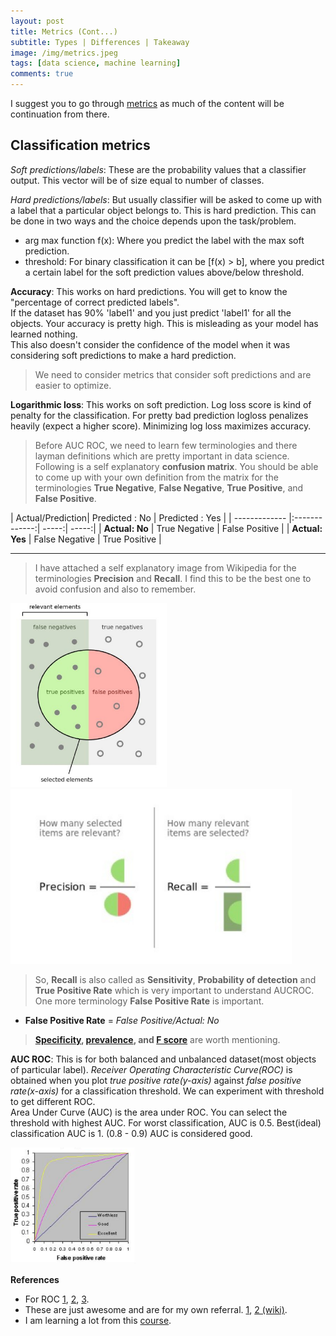```yaml
---
layout: post
title: Metrics (Cont...)
subtitle: Types | Differences | Takeaway
image: /img/metrics.jpeg
tags: [data science, machine learning]
comments: true
---
```


I suggest you to go through [metrics](https://channabasavagola.github.io/2018-01-09-metrics/) as much of the content will be continuation from there.

## Classification metrics

*Soft predictions/labels*: These are the probability values that a classifier output. This vector will be of size equal to number of classes.

*Hard predictions/labels*: But usually classifier will be asked to come up with a label that a particular object belongs to.
This is hard prediction. This can be done in two ways and the choice depends upon the task/problem.
- arg max function f(x): Where you predict the label with the max soft prediction.
- threshold: For binary classification it can be [f(x) > b], where you predict a certain label for the soft prediction values above/below threshold.

**Accuracy**: This works on hard predictions. You will get to know the "percentage of correct predicted labels".  
If the dataset has 90% 'label1' and you just predict 'label1' for all the objects. Your accuracy is pretty high. This is misleading as your model has learned nothing.  
This also doesn't consider the confidence of the model when it was considering soft predictions to make a hard prediction.

> We need to consider metrics that consider soft predictions and are easier to optimize.

**Logarithmic loss**: This works on soft prediction. Log loss score is kind of penalty for the classification. For pretty bad prediction logloss penalizes heavily (expect a higher score).
Minimizing log loss maximizes accuracy.

>Before AUC ROC, we need to learn few terminologies and there layman definitions which are pretty important in data science.   
Following is a self explanatory **confusion matrix**. You should be able to come up with your own definition from the matrix
 for the terminologies **True Negative**, **False Negative**, **True Positive**, and **False Positive**.


| Actual/Prediction| Predicted : No          | Predicted : Yes  |
| ------------- |:-------------:| -----:| -----:|
| **Actual: No**     | True Negative | False Positive |
| **Actual: Yes**    | False Negative    |   True Positive |
        
---
> I have attached a self explanatory image from Wikipedia for the terminologies **Precision** and **Recall**.
I find this to be the best one to avoid confusion and also to remember.

<img src="/img/precisionRecall1.jpeg" alt="precisionRecall1" style="width: 250px;"/>       <img src="/img/precisionRecall2.jpeg" alt="precisionRecall" style="width: 450px;"/>

>So, **Recall** is also called as **Sensitivity**, **Probability of detection** and **True Positive Rate** which is very important to understand AUCROC.
One more terminology **False Positive Rate** is important.
 - **False Positive Rate** = *False Positive/Actual: No*  

>**[Specificity](https://en.wikipedia.org/wiki/Sensitivity_and_specificity), [prevalence](http://conflict.lshtm.ac.uk/page_129.htm), and [F score](https://en.wikipedia.org/wiki/F1_score)** are worth mentioning.

**AUC ROC**: This is for both balanced and unbalanced dataset(most objects of particular label). *Receiver Operating Characteristic Curve(ROC)* is obtained when you plot *true positive rate(y-axis)* against *false positive rate(x-axis)* for a classification threshold. We can experiment with threshold to get different ROC.   
Area Under Curve (AUC) is the area under ROC. You can select the threshold with highest AUC.
For worst classification, AUC is 0.5. Best(ideal) classification AUC is 1. (0.8 - 0.9) AUC is considered good.

<img src="/img/ROC.jpeg" alt="ROC" style="width: 200px;"/>

**References**
- For ROC [1](http://gim.unmc.edu/dxtests/roc3.htm), [2](http://www.navan.name/roc/), [3](http://www.dataschool.io/roc-curves-and-auc-explained/).
- These are just awesome and are for my own referral. [1](http://queirozf.com/entries/evaluation-metrics-for-classification-quick-examples-references#metric-auc-area-under-roc-curve), [2 (wiki)](https://en.wikipedia.org/wiki/Confusion_matrix).
- I am learning a lot from this [course](https://www.coursera.org/learn/competitive-data-science).